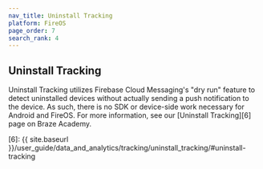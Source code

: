 ```yaml
---
nav_title: Uninstall Tracking
platform: FireOS
page_order: 7
search_rank: 4
---
```

## Uninstall Tracking

Uninstall Tracking utilizes Firebase Cloud Messaging's "dry run" feature to detect uninstalled devices without actually sending a push notification to the device. As such, there is no SDK or device-side work necessary for Android and FireOS. For more information, see our [Uninstall Tracking][6] page on Braze Academy.

[6]: {{ site.baseurl }}/user_guide/data_and_analytics/tracking/uninstall_tracking/#uninstall-tracking
